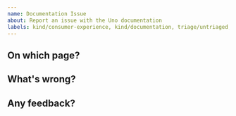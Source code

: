 ```yaml
---
name: Documentation Issue
about: Report an issue with the Uno documentation
labels: kind/consumer-experience, kind/documentation, triage/untriaged, difficulty/tbd
---
```


<!-- Please only use this template for reporting issues with the documentation where the fix isn't clear. We greatly appreciate it when people send in pull-requests with fixes. If there's any friction, apart from knowledge, that's preventing you from doing so please let us know below. -->

## On which page?

## What's wrong?

## Any feedback?




